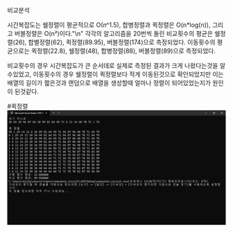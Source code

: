 비교분석

시간복잡도는 쉘정렬이 평균적으로 O(𝑛^1.5), 합병정렬과 퀵정렬은 O(n*log(n)), 그리고 버블정렬은 O(n²)이다."\n"
각각의 알고리즘을 20번씩 돌린 비교횟수의 평균은  쉘정렬(26), 합별정렬(62), 퀵정렬(89.95), 버블정렬(174)으로 측정되었다.
이동횟수의 평균으로는 퀵정렬(22.8), 쉘정렬(48), 합병정렬(88), 버블정렬(89)으로 측정되었다.

비교횟수의 경우 시간복잡도가 큰 순서데로 실제로 측정된 결과가 크게 나왔다는것을 알수있었고, 이동횟수의 경우 쉘정렬이 퀵정렬보다 적게 이동된것으로 확인되었지만 이는 배열의 길이가 짧은것과 랜덤으로 배열을 생성할때 얼마나 정렬이 되어있었는지가 원인이 된것같다.

#퀵정렬
![](./qresult.png)
